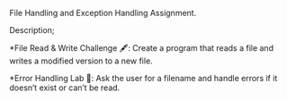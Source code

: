  File Handling and Exception Handling Assignment.

Description;

*File Read & Write Challenge 🖋️: Create a program that reads a file and writes a modified version to a new file.

*Error Handling Lab 🧪: Ask the user for a filename and handle errors if it doesn’t exist or can’t be read.
